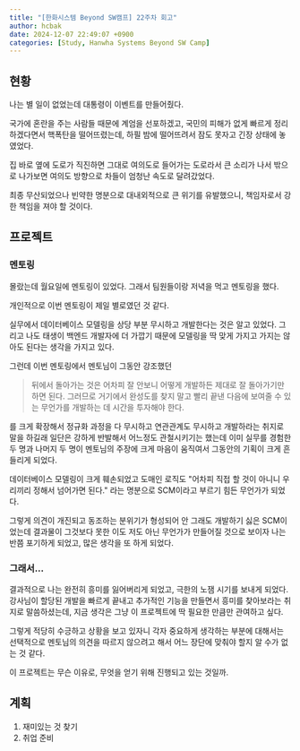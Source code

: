 ```yaml
---
title: "[한화시스템 Beyond SW캠프] 22주차 회고"
author: hcbak
date: 2024-12-07 22:49:07 +0900
categories: [Study, Hanwha Systems Beyond SW Camp]
---
```


## 현황
나는 별 일이 없었는데 대통령이 이벤트를 만들어줬다.

국가에 혼란을 주는 사람들 때문에 계엄을 선포하겠고, 국민의 피해가 없게 빠르게 정리하겠다면서 핵폭탄을 떨어뜨렸는데, 하필 밤에 떨어뜨려서 잠도 못자고 긴장 상태에 놓였었다.

집 바로 옆에 도로가 직진하면 그대로 여의도로 들어가는 도로라서 큰 소리가 나서 밖으로 나가보면 여의도 방향으로 차들이 엄청난 속도로 달려갔었다.

최종 무산되었으나 빈약한 명분으로 대내외적으로 큰 위기를 유발했으니, 책임자로서 강한 책임을 져야 할 것이다.

## 프로젝트
### 멘토링
몰랐는데 월요일에 멘토링이 있었다. 그래서 팀원들이랑 저녁을 먹고 멘토링을 했다.

개인적으로 이번 멘토링이 제일 별로였던 것 같다.

실무에서 데이터베이스 모델링을 상당 부분 무시하고 개발한다는 것은 알고 있었다. 그리고 나도 태생이 백엔드 개발자에 더 가깝기 때문에 모델링을 딱 맞게 가지고 가지는 않아도 된다는 생각을 가지고 있다.

그런데 이번 멘토링에서 멘토님이 그동안 강조했던

> 뒤에서 돌아가는 것은 어차피 잘 안보니 어떻게 개발하든 제대로 잘 돌아가기만 하면 된다. 그러므로 거기에서 완성도를 찾지 말고 빨리 끝낸 다음에 보여줄 수 있는 무언가를 개발하는 데 시간을 투자해야 한다.

를 크게 확장해서 정규화 과정을 다 무시하고 연관관계도 무시하고 개발하라는 취지로 말을 하길래 일단은 강하게 반발해서 어느정도 관철시키기는 했는데 이미 실무를 경험한 두 명과 나머지 두 명이 멘토님의 주장에 크게 마음이 움직여서 그동안의 기획이 크게 흔들리게 되었다.

데이터베이스 모델링이 크게 훼손되었고 도매인 로직도 "어차피 직접 할 것이 아니니 우리끼리 정해서 넘어가면 된다." 라는 명분으로 SCM이라고 부르기 힘든 무언가가 되었다.

그렇게 의견이 개진되고 동조하는 분위기가 형성되어 안 그래도 개발하기 싫은 SCM이었는데 결과물이 그것보다 못한 이도 저도 아닌 무언가가 만들어질 것으로 보이자 나는 반쯤 포기하게 되었고, 많은 생각을 또 하게 되었다.

### 그래서...

결과적으로 나는 완전히 흥미를 잃어버리게 되었고, 극한의 노잼 시기를 보내게 되었다. 강사님이 할당된 개발을 빠르게 끝내고 추가적인 기능을 만들면서 흥미를 찾아보라는 취지로 말씀하셨는데, 지금 생각은 그냥 이 프로젝트에 딱 필요한 만큼만 관여하고 싶다.

그렇게 적당히 수긍하고 상황을 보고 있자니 각자 중요하게 생각하는 부분에 대해서는 선택적으로 멘토님의 의견을 따르지 않으려고 해서 어느 장단에 맞춰야 할지 알 수가 없는 것 같다.

이 프로젝트는 무슨 이유로, 무엇을 얻기 위해 진행되고 있는 것일까.

## 계획
1. 재미있는 것 찾기
2. 취업 준비
